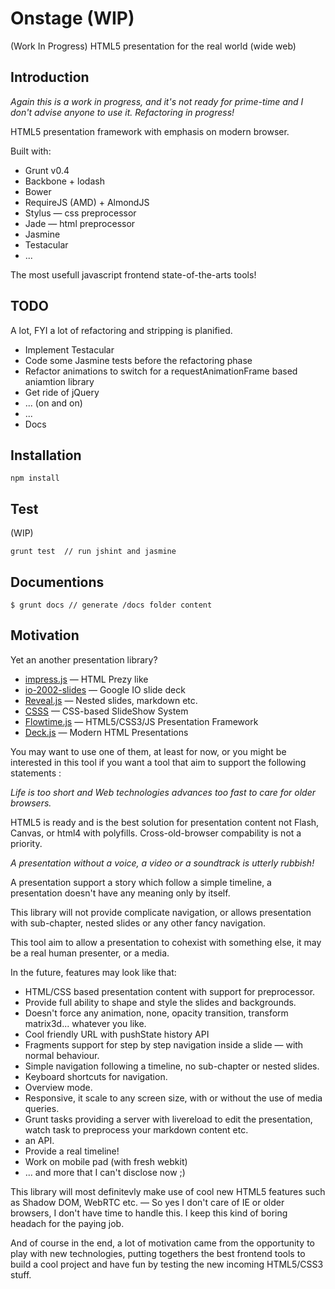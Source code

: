 

Onstage (WIP)
====================

(Work In Progress) HTML5 presentation for the real world (wide web)

## Introduction

*Again this is a work in progress, and it's not ready for prime-time and I don't advise anyone to
use it. Refactoring in progress!*

HTML5 presentation framework with emphasis on modern browser.

Built with:

* Grunt v0.4
* Backbone + lodash
* Bower
* RequireJS (AMD) + AlmondJS
* Stylus — css preprocessor
* Jade — html preprocessor
* Jasmine
* Testacular
* ...

The most usefull javascript frontend state-of-the-arts tools!

## TODO

A lot, FYI a lot of refactoring and stripping is planified.

* Implement Testacular
* Code some Jasmine tests before the refactoring phase
* Refactor animations to switch for a requestAnimationFrame based aniamtion library
* Get ride of jQuery
* ... (on and on)
* ...
* Docs

## Installation

    npm install

## Test

(WIP)

    grunt test  // run jshint and jasmine

## Documentions

    $ grunt docs // generate /docs folder content

## Motivation

Yet an another presentation library?

* [impress.js](https://github.com/bartaz/impress.js/) — HTML Prezy like
* [io-2002-slides](https://code.google.com/p/io-2012-slides/) — Google IO slide deck
* [Reveal.js](https://github.com/hakimel/reveal.js) — Nested slides, markdown etc.
* [CSSS](https://github.com/LeaVerou/CSSS) — CSS-based SlideShow System
* [Flowtime.js](https://github.com/marcolago/flowtime.js) — HTML5/CSS3/JS Presentation Framework
* [Deck.js](https://github.com/imakewebthings/deck.js) — Modern HTML Presentations

You may want to use one of them, at least for now, or you might be interested in this tool if you want
a tool that aim to support the following statements :

*Life is too short and Web technologies advances too fast to care for older browsers.*

HTML5 is ready and is the best solution for presentation content not Flash, Canvas, or html4 with
polyfills. Cross-old-browser compability is not a priority.

*A presentation without a voice, a video or a soundtrack is utterly rubbish!*

A presentation support a story which follow a simple timeline, a presentation doesn't have any
meaning only by itself.

This library will not provide complicate navigation, or allows presentation with sub-chapter,
nested slides or any other fancy navigation.

This tool aim to allow a presentation to cohexist with something else, it may be a real human
presenter, or a media.

In the future, features may look like that:

* HTML/CSS based presentation content with support for preprocessor.
* Provide full ability to shape and style the slides and backgrounds.
* Doesn't force any animation, none, opacity transition, transform matrix3d... whatever you like.
* Cool friendly URL with pushState history API
* Fragments support for step by step navigation inside a slide — with normal behaviour.
* Simple navigation following a timeline, no sub-chapter or nested slides.
* Keyboard shortcuts for navigation.
* Overview mode.
* Responsive, it scale to any screen size, with or without the use of media queries.
* Grunt tasks providing a server with livereload to edit the presentation, watch task to preprocess
your markdown content etc.
* an API.
* Provide a real timeline!
* Work on mobile pad (with fresh webkit)
* ... and more that I can't disclose now ;)

This library will most definitevly make use of cool new HTML5 features such as Shadow DOM, WebRTC etc.
— So yes I don't care of IE or older browsers, I don't have time to handle this.
I keep this kind of boring headach for the paying job.

And of course in the end, a lot of motivation came from the opportunity to play with new technologies,
putting togethers the best frontend tools to build a cool project and have fun by testing the new
incoming HTML5/CSS3 stuff.
